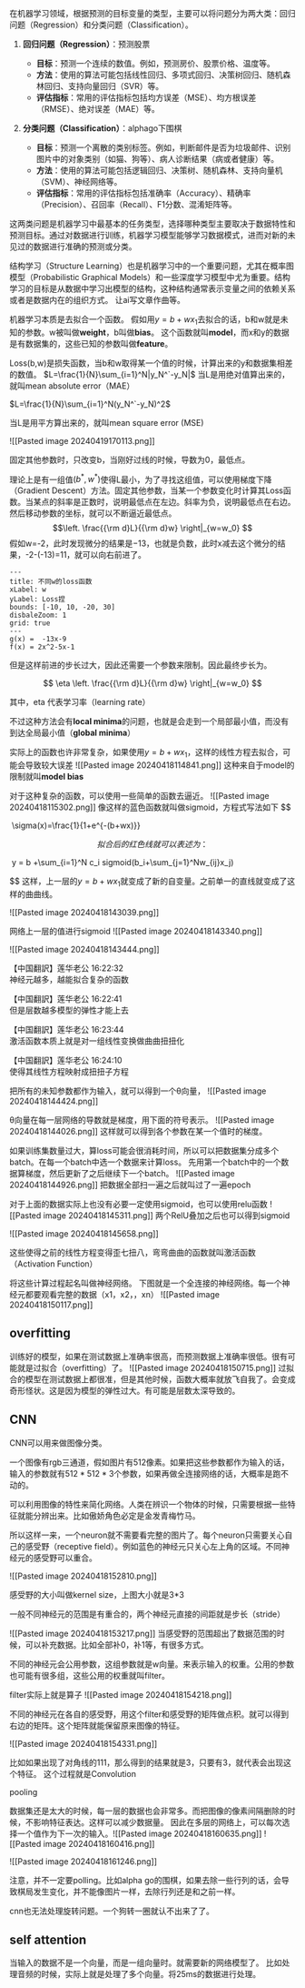 在机器学习领域，根据预测的目标变量的类型，主要可以将问题分为两大类：回归问题（Regression）和分类问题（Classification）。

1. **回归问题（Regression）**：预测股票
    
    - **目标**：预测一个连续的数值。例如，预测房价、股票价格、温度等。
    - **方法**：使用的算法可能包括线性回归、多项式回归、决策树回归、随机森林回归、支持向量回归（SVR）等。
    - **评估指标**：常用的评估指标包括均方误差（MSE）、均方根误差（RMSE）、绝对误差（MAE）等。
2. **分类问题（Classification）**：alphago下围棋
    - **目标**：预测一个离散的类别标签。例如，判断邮件是否为垃圾邮件、识别图片中的对象类别（如猫、狗等）、病人诊断结果（病或者健康）等。
    - **方法**：使用的算法可能包括逻辑回归、决策树、随机森林、支持向量机（SVM）、神经网络等。
    - **评估指标**：常用的评估指标包括准确率（Accuracy）、精确率（Precision）、召回率（Recall）、F1分数、混淆矩阵等。

这两类问题是机器学习中最基本的任务类型，选择哪种类型主要取决于数据特性和预测目标。通过对数据进行训练，机器学习模型能够学习数据模式，进而对新的未见过的数据进行准确的预测或分类。

结构学习（Structure Learning）也是机器学习中的一个重要问题，尤其在概率图模型（Probabilistic Graphical Models）和一些深度学习模型中尤为重要。结构学习的目标是从数据中学习出模型的结构，这种结构通常表示变量之间的依赖关系或者是数据内在的组织方式。
让ai写文章作曲等。




机器学习本质是去拟合一个函数。
假如用$y= b+ wx_1$去拟合的话，b和w就是未知的参数。w被叫做**weight**，b叫做**bias**。
这个函数就叫**model**，而x和y的数据是有数据集的，这些已知的参数叫做**feature**。

Loss(b,w)是损失函数，当b和w取得某一个值的时候，计算出来的y和数据集相差的数值。
$L=\frac{1}{N}\sum_{i=1}^N|y_N^`-y_N|$
当L是用绝对值算出来的，就叫mean absolute error（MAE）


$L=\frac{1}{N}\sum_{i=1}^N(y_N^`-y_N)^2$

当L是用平方算出来的，就叫mean square error (MSE)

![[Pasted image 20240419170113.png]]

固定其他参数时，只改变b，当刚好过线的时候，导数为0，最低点。

理论上是有一组值$(b^*,w^*)$使得L最小，为了寻找这组值，可以使用梯度下降（Gradient Descent）方法。固定其他参数，当某一个参数变化时计算其Loss函数。当某点的斜率是正数时，说明最低点在左边。斜率为负，说明最低点在右边。然后移动参数的坐标，就可以不断逼近最低点。
 $$\left. \frac{{\rm d}L}{{\rm d}w} \right|_{w=w_0} $$
假如w=-2，此时发现微分的结果是−13，也就是负数，此时x减去这个微分的结果，-2-(-13)=11，就可以向右前进了。


```functionplot
---
title: 不同w的loss函数
xLabel: w
yLabel: Loss捏
bounds: [-10, 10, -20, 30]
disbaleZoom: 1
grid: true
---
g(x) =  -13x-9
f(x) = 2x^2-5x-1
```


但是这样前进的步长过大，因此还需要一个参数来限制。因此最终步长为。

 $$ \eta \left. \frac{{\rm d}L}{{\rm d}w} \right|_{w=w_0} $$

其中，eta 代表学习率（learning rate）


不过这种方法会有**local minima**的问题，也就是会走到一个局部最小值，而没有到达全局最小值（**global minima**）





实际上的函数也许非常复杂，如果使用$y= b+ wx_1$，这样的线性方程去拟合，可能会导致较大误差
![[Pasted image 20240418114841.png]]
这种来自于model的限制就叫**model bias**


对于这种复杂的函数，可以使用一些简单的函数去逼近。
![[Pasted image 20240418115302.png]]
像这样的蓝色函数就叫做sigmoid，方程式写法如下
$$

 \sigma(x)=\frac{1}{1+e^{-(b+wx)}}

$$
拟合后的红色线就可以表述为：
$$

 y = b +\sum_{i=1}^N c_i sigmoid(b_i+\sum_{j=1}^Nw_{ij}x_j)

$$
这样，上一层的$y= b+ wx_1$就变成了新的自变量。之前单一的直线就变成了这样的曲曲线。

![[Pasted image 20240418143039.png]]


网络上一层的值进行sigmoid
![[Pasted image 20240418143340.png]]


![[Pasted image 20240418143444.png]]


【中国翻訳】莲华老公 16:22:32  
神经元越多，越能拟合复杂的函数  
  
【中国翻訳】莲华老公 16:22:41  
但是层数越多模型的弹性才能上去  
  
【中国翻訳】莲华老公 16:23:44  
激活函数本质上就是对一组线性变换做曲曲扭扭化  
  
【中国翻訳】莲华老公 16:24:10  
使得其线性方程映射成扭扭子方程


把所有的未知参数都作为输入，就可以得到一个θ向量，
![[Pasted image 20240418144424.png]]


θ向量在每一层网络的导数就是梯度，用下面的符号表示。
![[Pasted image 20240418144026.png]]
这样就可以得到各个参数在某一个值时的梯度。




如果训练集数量过大，算loss可能会很消耗时间，所以可以把数据集分成多个batch。在每一个batch中选一个数据来计算loss。
先用第一个batch中的一个数据算梯度，然后更新了之后继续下一个batch。
![[Pasted image 20240418144926.png]]
把数据全部扫一遍之后就叫过了一遍epoch





对于上面的数据实际上也没有必要一定使用sigmoid，也可以使用relu函数
![[Pasted image 20240418145311.png]]
两个RelU叠加之后也可以得到sigmoid

![[Pasted image 20240418145658.png]]


这些使得之前的线性方程变得歪七扭八，弯弯曲曲的函数就叫激活函数（Activation Function）



将这些计算过程起名叫做神经网络。
下图就是一个全连接的神经网络。每一个神经元都要观看完整的数据（x1，x2，，xn）
![[Pasted image 20240418150117.png]]





## overfitting
训练好的模型，如果在测试数据上准确率很高，而预测数据上准确率很低。很有可能就是过拟合（overfitting）了。
![[Pasted image 20240418150715.png]]
过拟合的模型在测试数据上都很准，但是其他时候，函数大概率就放飞自我了。会变成奇形怪状。这是因为模型的弹性过大。有可能是层数太深导致的。

## CNN

CNN可以用来做图像分类。

一个图像有rgb三通道，假如图片有512像素。如果把这些参数都作为输入的话，输入的参数就有$512*512*3$个参数，如果再做全连接网络的话，大概率是跑不动的。

可以利用图像的特性来简化网络。人类在辨识一个物体的时候，只需要根据一些特征就能分辨出来。比如傲娇角色必定是金发青梅竹马。

所以这样一来，一个neuron就不需要看完整的图片了。每个neuron只需要关心自己的感受野（receptive field）。例如蓝色的神经元只关心左上角的区域。不同神经元的感受野可以重合。

![[Pasted image 20240418152810.png]]


感受野的大小叫做kernel size，上图大小就是3\*3

一般不同神经元的范围是有重合的，两个神经元直接的间距就是步长（stride）

![[Pasted image 20240418153217.png]]
当感受野的范围超出了数据范围的时候，可以补充数据。比如全部补0，补1等，有很多方式。

不同的神经元会公用参数，这组参数就是w向量。来表示输入的权重。公用的参数也可能有很多组，这些公用的权重就叫filter。

filter实际上就是算子
![[Pasted image 20240418154218.png]]


不同的神经元在各自的感受野，用这个filter和感受野的矩阵做点积。就可以得到右边的矩阵。这个矩阵就能保留原来图像的特征。


![[Pasted image 20240418154331.png]]

比如如果出现了对角线的111，那么得到的结果就是3，只要有3，就代表会出现这个特征。
这个过程就是Convolution



pooling

数据集还是太大的时候，每一层的数据也会非常多。而把图像的像素间隔删除的时候，不影响特征表达。这样可以减少数据量。
因此在多层的网络上，可以每次选择一个值作为下一次的输入。![[Pasted image 20240418160635.png]]
![[Pasted image 20240418160416.png]]





![[Pasted image 20240418161246.png]]


注意，并不一定要polling。比如alpha go的围棋，如果去除一些行列的话，会导致棋局发生变化，并不能像图片一样，去除行列还是和之前一样。

cnn也无法处理旋转问题。一个狗转一圈就认不出来了了。





## self attention
当输入的数据不是一个向量，而是一组向量时。就需要新的网络模型了。
比如处理音频的时候，实际上就是处理了多个向量。将25ms的数据进行处理。
